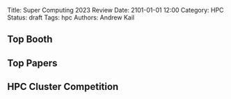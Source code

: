Title: Super Computing 2023 Review
Date: 2101-01-01 12:00
Category: HPC
Status: draft
Tags: hpc
Authors: Andrew Kail

## Top Booth

## Top Papers

## HPC Cluster Competition
